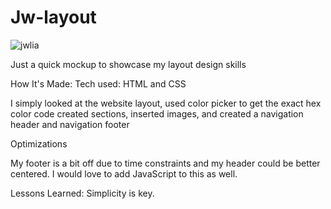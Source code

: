 # Jw-layout
![jwlia](https://user-images.githubusercontent.com/22990146/36990419-ac4073aa-2072-11e8-8acb-f8b9cf36c5dd.PNG)

Just a quick mockup to showcase my layout design skills

How It's Made:
Tech used: HTML and CSS

I simply looked at the website layout, used color picker to get the exact hex color code created sections, inserted images, and created a navigation header and navigation footer

Optimizations


My footer is a bit off due to time constraints and my header could be better centered. I would love to add JavaScript to this as well.

Lessons Learned:
Simplicity is key. 
